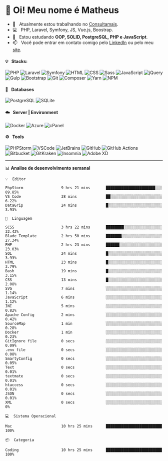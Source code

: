 # 👋 Oi! Meu nome é Matheus

- 🔭 &nbsp; Atualmente estou trabalhando no [Consultamais](https://consultamais.com.br/).
- 💻 &nbsp; PHP, Laravel, Symfony, JS, Vue.js, Boostrap.
- 🌱 &nbsp; Estou estudando **OOP, SOLID, PostgreSQL, PHP e JavaScript**.
- 📫 &nbsp; Você pode entrar em contato comigo pelo [LinkedIn](https://www.linkedin.com/in/matheuscamargoxavier/) ou pelo meu [site](https://matheuscamargo.co).

#### 💡 &nbsp; Stacks:
![PHP](https://img.shields.io/badge/-PHP-777BB4?&logo=php&logoColor=FFFFFF)
![Laravel](https://img.shields.io/badge/-Laravel-FF2D20?&logo=laravel&logoColor=FFFFFF)
![Symfony](https://img.shields.io/badge/-Symfony-000000?&logo=symfony&logoColor=FFFFFF)
![HTML](https://img.shields.io/badge/-HTML-E34F26?&logo=html5&logoColor=FFFFFF)
![CSS](https://img.shields.io/badge/-CSS-1572B6?&logo=css3&logoColor=FFFFFF)
![Sass](https://img.shields.io/badge/-Sass-CC6699?&logo=sass&logoColor=FFFFFF)
![JavaScript](https://img.shields.io/badge/-JavaScript-F7DF1E?&logo=javascript&logoColor=FFFFFF)
![jQuery](https://img.shields.io/badge/-jQuery-0769AD?&logo=jquery&logoColor=FFFFFF)
![Gulp](https://img.shields.io/badge/-Gulp-CF4647?&logo=gulp&logoColor=FFFFFF)
![Bootstrap](https://img.shields.io/badge/-Bootstrap-7952B3?&logo=bootstrap&logoColor=FFFFFF)
![Git](https://img.shields.io/badge/-Git-F05032?&logo=git&logoColor=FFFFFF)
![Composer](https://img.shields.io/badge/-Composer-885630?&logo=composer&logoColor=FFFFFF)
![Yarn](https://img.shields.io/badge/-Yarn-2C8EBB?&logo=yarn&logoColor=FFFFFF)
![NPM](https://img.shields.io/badge/-npm-CB3837?&logo=npm&logoColor=FFFFFF)

#### 💾 &nbsp; Databases
![PostgreSQL](https://img.shields.io/badge/-PostgreSQL-336791?&logo=PostgreSQL&logoColor=FFFFFF)
![SQLite](https://img.shields.io/badge/-SQLite-003B57?&logo=SQLite&logoColor=FFFFFF)

#### ☁️ &nbsp; Server | Environment
![Docker](https://img.shields.io/badge/-Docker-2496ED?&logo=docker&logoColor=FFFFFF)
![Azure](https://img.shields.io/badge/-Azure-0089D6?&logo=microsoft%20azure&logoColor=FFFFFF)
![cPanel](https://img.shields.io/badge/-cPanel-FF6C2C?&logo=cpanel&logoColor=FFFFFF)

#### ⚙️ &nbsp; Tools
![PHPStorm](https://img.shields.io/badge/-PHPStorm-000000?&logo=PHPStorm&logoColor=FFFFFF)
![VSCode](https://img.shields.io/badge/-VSCode-007ACC?&logo=Visual%20Studio%20Code&logoColor=FFFFFF) 
![JetBrains](https://img.shields.io/badge/-JetBrains-000000?&logo=jetbrains&logoColor=FFFFFF) 
![GitHub](https://img.shields.io/badge/-GitHub-181717?&logo=github&logoColor=FFFFFF) 
![GitHub Actions](https://img.shields.io/badge/-GitHub%20Actions-181717?&logo=GitHub%20Actions&logoColor=FFFFFF) 
![Bitbucket](https://img.shields.io/badge/-Bitbucket-0052CC?&logo=bitbucket&logoColor=FFFFFF)
![GitKraken](https://img.shields.io/badge/-GitKraken-179287?&logo=GitKraken&logoColor=FFFFFF)
![Insomnia](https://img.shields.io/badge/-Insomnia-5849BE?&logo=Insomnia&logoColor=FFFFFF)
![Adobe XD](https://img.shields.io/badge/-Adobe%20XD-FF61F6?&logo=adobe%20xd&logoColor=FFFFFF) 
_______

📊  **Analise de desenvolvimento semanal**
```text
💡  Editor

PhpStorm                 9 hrs 21 mins       ██████████████████████░░░     89.85%
VS Code                  38 mins             ██░░░░░░░░░░░░░░░░░░░░░░░      6.22%
DataGrip                 24 mins             █░░░░░░░░░░░░░░░░░░░░░░░░      3.93%
```
```text
💬  Linguagem

SCSS                     3 hrs 22 mins       ████████░░░░░░░░░░░░░░░░░     32.42%
Blade Template           2 hrs 50 mins       ███████░░░░░░░░░░░░░░░░░░     27.34%
PHP                      2 hrs 23 mins       ██████░░░░░░░░░░░░░░░░░░░     23.03%
SQL                      24 mins             █░░░░░░░░░░░░░░░░░░░░░░░░      3.93%
HTML                     23 mins             █░░░░░░░░░░░░░░░░░░░░░░░░      3.79%
Bash                     19 mins             █░░░░░░░░░░░░░░░░░░░░░░░░      3.15%
CSS                      13 mins             █░░░░░░░░░░░░░░░░░░░░░░░░      2.08%
SVG                      7 mins              ░░░░░░░░░░░░░░░░░░░░░░░░░      1.14%
JavaScript               6 mins              ░░░░░░░░░░░░░░░░░░░░░░░░░      1.12%
INI                      5 mins              ░░░░░░░░░░░░░░░░░░░░░░░░░      0.82%
Apache Config            2 mins              ░░░░░░░░░░░░░░░░░░░░░░░░░      0.42%
SourceMap                1 min               ░░░░░░░░░░░░░░░░░░░░░░░░░      0.28%
Docker                   1 min               ░░░░░░░░░░░░░░░░░░░░░░░░░      0.23%
GitIgnore file           0 secs              ░░░░░░░░░░░░░░░░░░░░░░░░░      0.09%
.env file                0 secs              ░░░░░░░░░░░░░░░░░░░░░░░░░      0.08%
SmartyConfig             0 secs              ░░░░░░░░░░░░░░░░░░░░░░░░░      0.05%
Text                     0 secs              ░░░░░░░░░░░░░░░░░░░░░░░░░      0.01%
textmate                 0 secs              ░░░░░░░░░░░░░░░░░░░░░░░░░      0.01%
htaccess                 0 secs              ░░░░░░░░░░░░░░░░░░░░░░░░░      0.01%
JSON                     0 secs              ░░░░░░░░░░░░░░░░░░░░░░░░░      0.01%
XML                      0 secs              ░░░░░░░░░░░░░░░░░░░░░░░░░         0%
```
```text
💻  Sistema Operacional

Mac                      10 hrs 25 mins      █████████████████████████       100%
```
```text
📦  Categoria

Coding                   10 hrs 25 mins      █████████████████████████       100%
```
